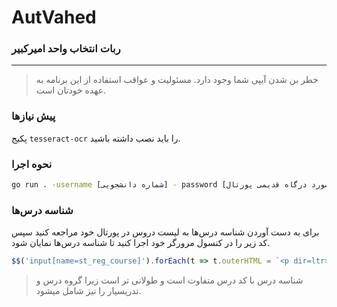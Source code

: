 # AutVahed
### ربات انتخاب واحد امیرکبیر
---
> خطر بن شدن آیپی شما وجود دارد.
> مسئولیت و عواقب استفاده از این برنامه به عهده‌ خودتان است.

### پیش نیازها
پکیج `tesseract-ocr` را باید نصب داشته باشید.

### نحوه اجرا

```bash
go run . -username [شماره دانشجویی] - password [پسورد درگاه قدیمی پورتال] -courses "[شناسه درس‌ها]"
```

### شناسه درس‌ها
برای به دست آوردن شناسه درس‌ها به لیست دروس در پورتال خود مراجعه کنید سپس کد زیر را در کنسول مرورگر خود اجرا کنید تا شناسه درس‌‌ها نمایان شود.

```js
$$('input[name=st_reg_course]').forEach(t => t.outerHTML = `<p dir=ltr>${t.value}</p>`)
```

> شناسه درس با کد درس متفاوت است و طولانی تر است زیرا گروه درس و تدریسیار را نیز شامل میشود.